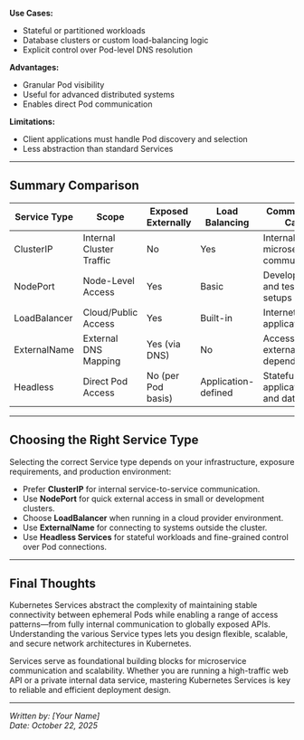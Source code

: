 **Use Cases:**

- Stateful or partitioned workloads
- Database clusters or custom load-balancing logic
- Explicit control over Pod-level DNS resolution

**Advantages:**

- Granular Pod visibility
- Useful for advanced distributed systems
- Enables direct Pod communication

**Limitations:**

- Client applications must handle Pod discovery and selection
- Less abstraction than standard Services

---

## Summary Comparison

| Service Type | Scope                    | Exposed Externally | Load Balancing      | Common Use Case                     |
| ------------ | ------------------------ | ------------------ | ------------------- | ----------------------------------- |
| ClusterIP    | Internal Cluster Traffic | No                 | Yes                 | Internal microservice communication |
| NodePort     | Node-Level Access        | Yes                | Basic               | Development and testing setups      |
| LoadBalancer | Cloud/Public Access      | Yes                | Built-in            | Internet-facing applications        |
| ExternalName | External DNS Mapping     | Yes (via DNS)      | No                  | Accessing external dependencies     |
| Headless     | Direct Pod Access        | No (per Pod basis) | Application-defined | Stateful applications and databases |

---

## Choosing the Right Service Type

Selecting the correct Service type depends on your infrastructure, exposure requirements, and production environment:

- Prefer **ClusterIP** for internal service-to-service communication.
- Use **NodePort** for quick external access in small or development clusters.
- Choose **LoadBalancer** when running in a cloud provider environment.
- Use **ExternalName** for connecting to systems outside the cluster.
- Use **Headless Services** for stateful workloads and fine-grained control over Pod connections.

---

## Final Thoughts

Kubernetes Services abstract the complexity of maintaining stable connectivity between ephemeral Pods while enabling a range of access patterns—from fully internal communication to globally exposed APIs. Understanding the various Service types lets you design flexible, scalable, and secure network architectures in Kubernetes.

Services serve as foundational building blocks for microservice communication and scalability. Whether you are running a high-traffic web API or a private internal data service, mastering Kubernetes Services is key to reliable and efficient deployment design.

---

_Written by: [Your Name]_  
_Date: October 22, 2025_
